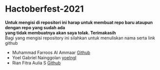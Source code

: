 # Hactoberfest-2021
**Untuk mengisi di repositori ini harap untuk membuat repo baru ataupun dengan repo yang sudah ada**  
**yang tidak membuatnya akan saya tolak. Terimakasih**  
 Bagi yang mengisi repository ini silahkan untuk menuliskan nama serta link github  
 * Muhammad Farroos Al Ammaar [Github](https://github.com/muhammadfarros12)  
 * Yoel Gabriel Nainggolan [yoelngl](https://github.com/yoelngl)  
 * Rian Fitra Aulia S [Github](https://github.com/CodeSenpai)
